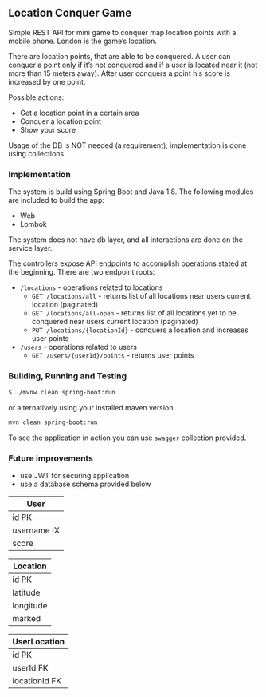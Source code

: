 ## Location Conquer Game

Simple REST API for mini game to conquer map location points with a mobile phone. London is the game’s location.

There are location points, that are able to be conquered. A user can conquer a point only if it’s not conquered and if a user is located near it (not more than 15 meters away). After user conquers a point his score is increased by one point.

Possible actions:
* Get a location point in a certain area
* Conquer a location point
* Show your score

Usage of the DB is NOT needed (a requirement), implementation is done using collections.

### Implementation

The system is build using Spring Boot and Java 1.8. The following modules are included to build the app:
* Web
* Lombok

The system does not have db layer, and all interactions are done on the service layer.

The controllers expose API endpoints to accomplish operations stated at the beginning. There are two endpoint roots:

- `/locations` - operations related to locations
    * `GET /locations/all` - returns list of all locations near users current location (paginated)
    * `GET /locations/all-open` - returns list of all locations yet to be conquered near users current location (paginated)
    * `PUT /locations/{locationId}` - conquers a location and increases user points
- `/users` - operations related to users
    * `GET /users/{userId}/points` - returns user points

### Building, Running and Testing

```bash
$ ./mvnw clean spring-boot:run
```
or alternatively using your installed maven version

```bash
mvn clean spring-boot:run
```

To see the application in action you can use `swagger` collection provided.

### Future improvements

* use JWT for securing application
* use a database schema provided below


| User |
|------|
| id PK |
| username IX |
| score |

| Location |
|-----|
| id PK |
| latitude |
| longitude |
| marked |

| UserLocation |
|-----|
| id PK |
| userId FK |
| locationId FK |

